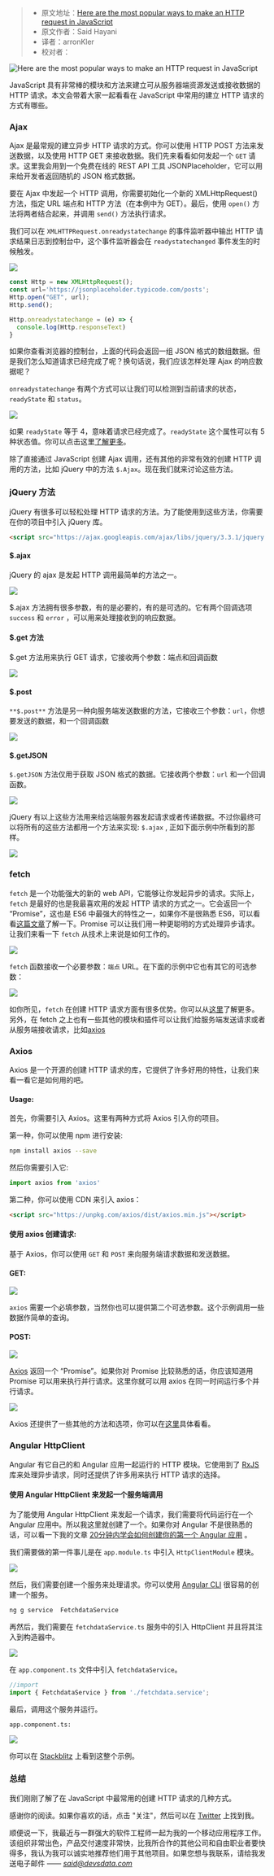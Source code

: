 > * 原文地址：[Here are the most popular ways to make an HTTP request in JavaScript](https://www.freecodecamp.org/news/here-is-the-most-popular-ways-to-make-an-http-request-in-javascript-954ce8c95aaa/)
> * 原文作者：Said Hayani
> * 译者：arronKler
> * 校对者：

![Here are the most popular ways to make an HTTP request in JavaScript](https://cdn-media-1.freecodecamp.org/images/1*gqHgCNubMncv7EwWNdArGQ.png)

JavaScript 具有非常棒的模块和方法来建立可从服务器端资源发送或接收数据的 HTTP 请求。本文会带着大家一起看看在 JavaScript 中常用的建立 HTTP 请求的方式有哪些。

### Ajax

Ajax 是最常规的建立异步 HTTP 请求的方式。你可以使用 HTTP POST 方法来发送数据，以及使用 HTTP GET 来接收数据。我们先来看看如何发起一个 `GET` 请求。这里我会用到一个免费在线的 REST API 工具 JSONPlaceholder，它可以用来给开发者返回随机的 JSON 格式数据。

要在 Ajax 中发起一个 HTTP 调用，你需要初始化一个新的 XMLHttpRequest() 方法，指定 URL 端点和 HTTP 方法（在本例中为 GET）。最后，使用 `open()` 方法将两者结合起来，并调用 `send()` 方法执行请求。

我们可以在 `XMLHTTPRequest.onreadystatechange` 的事件监听器中输出 HTTP 请求结果日志到控制台中，这个事件监听器会在 `readystatechanged` 事件发生的时候触发。

![](https://cdn-media-1.freecodecamp.org/images/1*zXtlRe4yRF3tZkFFvBhZeA.png)

```js
const Http = new XMLHttpRequest();
const url='https://jsonplaceholder.typicode.com/posts';
Http.open("GET", url);
Http.send();

Http.onreadystatechange = (e) => {
  console.log(Http.responseText)
}
```

如果你查看浏览器的控制台，上面的代码会返回一组 JSON 格式的数组数据。但是我们怎么知道请求已经完成了呢？换句话说，我们应该怎样处理 Ajax 的响应数据呢？


`onreadystatechange` 有两个方式可以让我们可以检测到当前请求的状态， `readyState` 和 `status`。


![](https://cdn-media-1.freecodecamp.org/images/1*UfZf6qaZwNh5Mptft4WIZA.png)

如果 `readyState` 等于 4，意味着请求已经完成了。`readyState` 这个属性可以有 5 种状态值。你可以点击这里[了解更多][1]。

除了直接通过 JavaScript 创建 Ajax 调用，还有其他的非常有效的创建 HTTP 调用的方法，比如 jQuery 中的方法 `$.Ajax`。现在我们就来讨论这些方法。

### jQuery 方法

jQuery 有很多可以轻松处理 HTTP 请求的方法。为了能使用到这些方法，你需要在你的项目中引入 jQuery 库。

```html
<script src="https://ajax.googleapis.com/ajax/libs/jquery/3.3.1/jquery.min.js"></script>
```

#### $.ajax

jQuery 的 ajax 是发起 HTTP 调用最简单的方法之一。

![](https://cdn-media-1.freecodecamp.org/images/1*vZ4BqVQfsvtpJm_RCsCE2Q.png)

$.ajax 方法拥有很多参数，有的是必要的，有的是可选的。它有两个回调选项 `success`  和 `error` ，可以用来处理接收到的响应数据。

#### $.get 方法

$.get 方法用来执行 GET 请求，它接收两个参数：端点和回调函数

![](https://cdn-media-1.freecodecamp.org/images/1*2koN5FJuT68WIyRKTihe5w.png)

#### $.post

`**$.post**` 方法是另一种向服务端发送数据的方法，它接收三个参数：`url`，你想要发送的数据，和一个回调函数

![](https://cdn-media-1.freecodecamp.org/images/1*ql6Yp1EJfD7850GXhErwyw.png)

#### $.getJSON

`$.getJSON` 方法仅用于获取 JSON 格式的数据。它接收两个参数：`url` 和一个回调函数。

![](https://cdn-media-1.freecodecamp.org/images/1*hdcFdVHiBiRAo1YOi_Kt0Q.png)

jQuery 有以上这些方法用来给远端服务器发起请求或者传递数据。不过你最终可以将所有的这些方法都用一个方法来实现: `$.ajax` , 正如下面示例中所看到的那样。

![](https://cdn-media-1.freecodecamp.org/images/1*soPARjfQXMcZ5ccPK1QMmA.png)

### fetch

`fetch` 是一个功能强大的新的 web API，它能够让你发起异步的请求。实际上， `fetch` 是最好的也是我最喜欢用的发起 HTTP 请求的方式之一。它会返回一个 “Promise”，这也是 ES6 中最强大的特性之一，如果你不是很熟悉 ES6，可以看看[这篇文章][3]了解一下。Promise 可以让我们用一种更聪明的方式处理异步请求。让我们来看一下 `fetch` 从技术上来说是如何工作的。

![](https://cdn-media-1.freecodecamp.org/images/1*kz6k4VRs0RiVCasWR0pCow.png)

`fetch` 函数接收一个必要参数：`端点` URL。在下面的示例中它也有其它的可选参数：

![](https://cdn-media-1.freecodecamp.org/images/1*QasrBgYZcU4BBFHqD2bBdg.png)

如你所见，`fetch` 在创建 HTTP 请求方面有很多优势。你可以从[这里][4]了解更多。另外，在 fetch 之上也有一些其他的模块和插件可以让我们给服务端发送请求或者从服务端接收请求，比如[axios][5]

### Axios

Axios 是一个开源的创建 HTTP 请求的库，它提供了许多好用的特性，让我们来看一看它是如何用的吧。

#### Usage:

首先，你需要引入 Axios。这里有两种方式将 Axios 引入你的项目。

第一种，你可以使用 npm 进行安装:

```bash
npm install axios --save
```

然后你需要引入它:

```js
import axios from 'axios'
```

第二种，你可以使用 CDN 来引入 axios：

```html
<script src="https://unpkg.com/axios/dist/axios.min.js"></script>
```

#### 使用 axios 创建请求:

基于 Axios，你可以使用 `GET` 和 `POST` 来向服务端请求数据和发送数据。

#### GET:

![](https://cdn-media-1.freecodecamp.org/images/1*4wmqiPsSN5mdgjJiRaKVZg.png)

`axios` 需要一个必填参数，当然你也可以提供第二个可选参数。这个示例调用一些数据作简单的查询。

#### POST:

![](https://cdn-media-1.freecodecamp.org/images/1*ey6-vwsrm9RAhyoU15u6xQ.png)

[Axios][7]  返回一个 “Promise”。如果你对 Promise 比较熟悉的话，你应该知道用 Promise 可以用来执行并行请求。这里你就可以用 axios 在同一时间运行多个并行请求。

![](https://cdn-media-1.freecodecamp.org/images/1*40Pji4utVKPpC7-dePfC6Q.png)

Axios 还提供了一些其他的方法和选项，你可以在[这里][8]具体看看。

### Angular HttpClient

Angular 有它自己的和 Angular 应用一起运行的 HTTP 模块。它使用到了 [RxJS][9] 库来处理异步请求，同时还提供了许多用来执行 HTTP 请求的选择。

#### 使用 Angular HttpClient 来发起一个服务端调用
为了能使用 Angular HttpClient 来发起一个请求，我们需要将代码运行在一个 Angular 应用中。所以我这里就创建了一个。如果你对 Angular 不是很熟悉的话，可以看一下我的文章 [20分钟内学会如何创建你的第一个 Angular 应用][10] 。

我们需要做的第一件事儿是在 `app.module.ts` 中引入 `HttpClientModule` 模块。

![](https://cdn-media-1.freecodecamp.org/images/1*iFuW5Fbp91VR5gwQ6XNMEQ.png)

然后，我们需要创建一个服务来处理请求。你可以使用 [Angular CLI][11] 很容易的创建一个服务。

```bash
ng g service  FetchdataService
```

再然后，我们需要在 `fetchdataService.ts` 服务中的引入 HttpClient 并且将其注入到构造器中。

![](https://cdn-media-1.freecodecamp.org/images/1*kKwELAhSSpnN8DvIgdOfcQ.png)

在 `app.component.ts` 文件中引入 `fetchdataService`。

```ts
//import
import { FetchdataService } from './fetchdata.service';
```

最后，调用这个服务并运行。

`app.component.ts:`

![](https://cdn-media-1.freecodecamp.org/images/1*OrRe183Yaclt19n5ZQ194Q.png)

你可以在 [Stackblitz][12] 上看到这整个示例。

### 总结

我们刚刚了解了在 JavaScript 中最常用的创建 HTTP 请求的几种方式。

感谢你的阅读。如果你喜欢的话，点击 "关注"，然后可以在 [Twitter][13] 上找到我。

顺便说一下，我最近与一群强大的软件工程师一起为我的一个移动应用程序工作。该组织非常出色，产品交付速度非常快，比我所合作的其他公司和自由职业者要快得多，我认为我可以诚实地推荐他们用于其他项目。如果您想与我联系，请给我发送电子邮件 —— [_said@devsdata.com_][14]

[1]: https://developer.mozilla.org/en-US/docs/Web/API/XMLHttpRequest/readyState
[2]: https://ajax.googleapis.com/ajax/libs/jquery/3.3.1/jquery.min.js
[3]: https://medium.freecodecamp.org/write-less-do-more-with-javascript-es6-5fd4a8e50ee2
[4]: https://developer.mozilla.org/en-US/docs/Web/API/Fetch_API/Using_Fetch
[5]: https://github.com/axios/axios
[6]: https://unpkg.com/axios/dist/axios.min.js
[7]: https://github.com/axios/axios
[8]: https://github.com/axios/axios
[9]: http://reactivex.io/rxjs/
[10]: https://medium.freecodecamp.org/learn-how-to-create-your-first-angular-app-in-20-min-146201d9b5a7
[11]: https://cli.angular.io/
[12]: https://stackblitz.com/edit/angular-httpclinent
[13]: https://twitter.com/SaidHYN
[14]: mailto:said@devsdata.com
